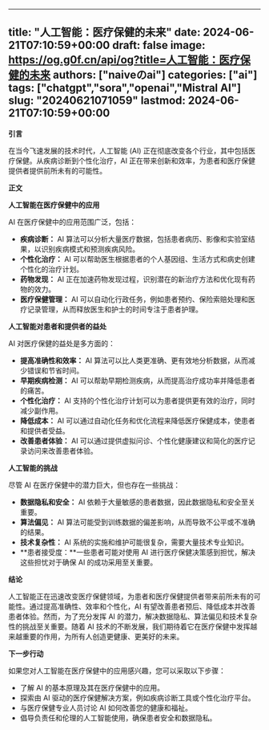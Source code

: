 
---
title: "人工智能：医疗保健的未来"
date: 2024-06-21T07:10:59+00:00
draft: false
image: https://og.g0f.cn/api/og?title=人工智能：医疗保健的未来
authors: ["naiveのai"]
categories: ["ai"]
tags: ["chatgpt","sora","openai","Mistral AI"]
slug: "20240621071059"
lastmod: 2024-06-21T07:10:59+00:00
---
**引言**

在当今飞速发展的技术时代，人工智能 (AI) 正在彻底改变各个行业，其中包括医疗保健。从疾病诊断到个性化治疗，AI 正在带来创新和效率，为患者和医疗保健提供者提供前所未有的可能性。

**正文**

**人工智能在医疗保健中的应用**

AI 在医疗保健中的应用范围广泛，包括：

- **疾病诊断：** AI 算法可以分析大量医疗数据，包括患者病历、影像和实验室结果，以识别疾病模式和预测疾病风险。
- **个性化治疗：** AI 可以帮助医生根据患者的个人基因组、生活方式和病史创建个性化的治疗计划。
- **药物发现：** AI 正在加速药物发现过程，识别潜在的新治疗方法和优化现有药物的效力。
- **医疗保健管理：** AI 可以自动化行政任务，例如患者预约、保险索赔处理和医疗记录管理，从而释放医生和护士的时间专注于患者护理。

**人工智能对患者和提供者的益处**

AI 对医疗保健的益处是多方面的：

- **提高准确性和效率：** AI 算法可以比人类更准确、更有效地分析数据，从而减少错误和节省时间。
- **早期疾病检测：** AI 可以帮助早期检测疾病，从而提高治疗成功率并降低患者的痛苦。
- **个性化治疗：** AI 支持的个性化治疗计划可以为患者提供更有效的治疗，同时减少副作用。
- **降低成本：** AI 可以通过自动化任务和优化流程来降低医疗保健成本，使患者和提供者受益。
- **改善患者体验：** AI 可以通过提供虚拟问诊、个性化健康建议和简化的医疗记录访问来改善患者体验。

**人工智能的挑战**

尽管 AI 在医疗保健中的潜力巨大，但也存在一些挑战：

- **数据隐私和安全：** AI 依赖于大量敏感的患者数据，因此数据隐私和安全至关重要。
- **算法偏见：** AI 算法可能受到训练数据的偏差影响，从而导致不公平或不准确的结果。
- **技术复杂性：** AI 系统的实施和维护可能很复杂，需要大量技术专业知识。
- **患者接受度：**一些患者可能对使用 AI 进行医疗保健决策感到担忧，解决这些担忧对于确保 AI 的成功采用至关重要。

**结论**

人工智能正在迅速改变医疗保健领域，为患者和医疗保健提供者带来前所未有的可能性。通过提高准确性、效率和个性化，AI 有望改善患者预后、降低成本并改善患者体验。然而，为了充分发挥 AI 的潜力，解决数据隐私、算法偏见和技术复杂性的挑战至关重要。随着 AI 技术的不断发展，我们期待着它在医疗保健中发挥越来越重要的作用，为所有人创造更健康、更美好的未来。

**下一步行动**

如果您对人工智能在医疗保健中的应用感兴趣，您可以采取以下步骤：

- 了解 AI 的基本原理及其在医疗保健中的应用。
- 探索由 AI 驱动的医疗保健解决方案，例如疾病诊断工具或个性化治疗平台。
- 与医疗保健专业人员讨论 AI 如何改善您的健康和福祉。
- 倡导负责任和伦理的人工智能使用，确保患者安全和数据隐私。